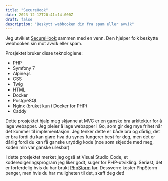 ```yaml
---
title: "SecureHook"
date: 2023-12-12T20:41:14.000Z
draft: false
description: "Beskytt webhooken din fra spam eller avvik"
---
```


Jeg utviklet [SecureHook](https://securehook.net) sammen med en venn. Den hjelper folk beskytte webhooken sin mot avvik eller spam.

Prosjektet bruker disse teknologiene:
- PHP
- Symfony 7
- Alpine.js
- CSS
- Twig
- HTML
- Docker
- PostgreSQL
- Nginx (bruket kun i Docker for PHP)
- Caddy

Dette prosjektet hjalp meg skjønne at MVC er en ganske bra arkitektur for å lage webapper. Jeg pleier å lage webapper i Go, som gir deg mye frihet når det kommer til implementasjon. Jeg tenker dette er både bra og dårlig, det er bra fordi du kan gjøre hva du synes fungerer best for deg, men det er dårlig fordi du kan få ganske uryddig kode (noe som skjedde med meg, koden min var ganske ulesbar)

I dette prosjektet merket jeg også at Visual Studio Code, et koderedigeringsprogram jeg liker godt, suger for PHP-utvikling. Seriøst, det er forferdelig hvis du har brukt [PhpStorm](https://www.jetbrains.com/phpstorm) før. Dessverre koster PhpStorm penger, men hvis du har muligheten til det, skaff deg det!